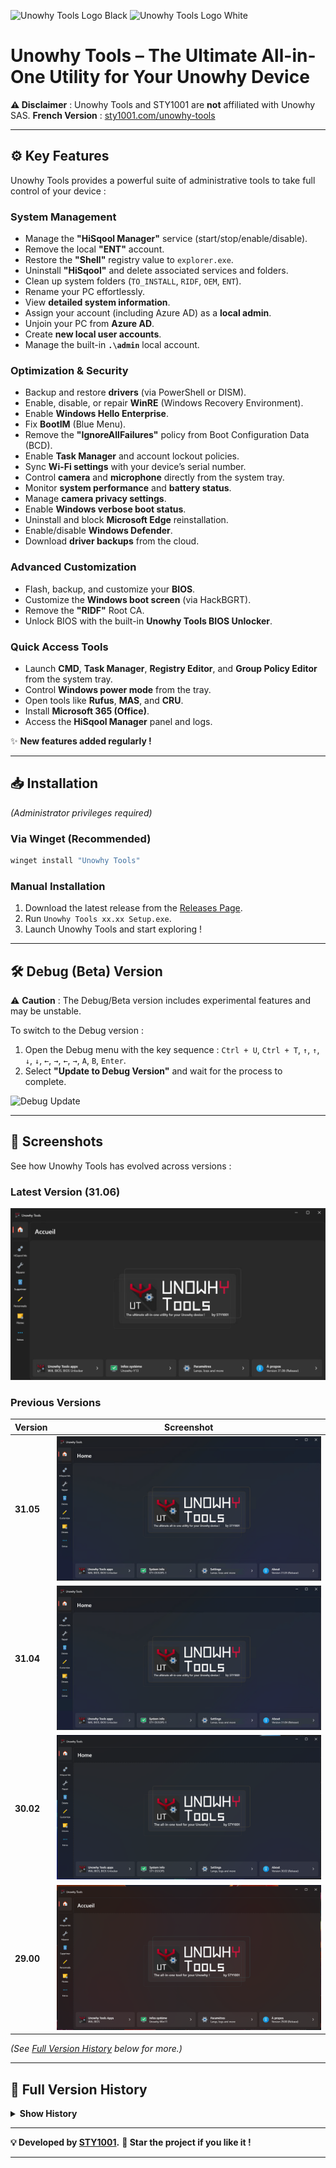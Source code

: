 ![Unowhy Tools Logo Black](https://raw.githubusercontent.com/STY1001/Unowhy-Tools/master/README/UTLogoBlack3.0.png#gh-light-mode-only)
![Unowhy Tools Logo White](https://raw.githubusercontent.com/STY1001/Unowhy-Tools/master/README/UTLogoWhite3.0.png#gh-dark-mode-only)

# **Unowhy Tools** – The Ultimate All-in-One Utility for Your Unowhy Device

**⚠️ Disclaimer** : Unowhy Tools and STY1001 are **not** affiliated with Unowhy SAS.
**French Version** : [sty1001.com/unowhy-tools](https://sty1001.com/unowhy-tools/)

---

## **⚙️ Key Features**
Unowhy Tools provides a powerful suite of administrative tools to take full control of your device :

### **System Management**
- Manage the **"HiSqool Manager"** service (start/stop/enable/disable).
- Remove the local **"ENT"** account.
- Restore the **"Shell"** registry value to `explorer.exe`.
- Uninstall **"HiSqool"** and delete associated services and folders.
- Clean up system folders (`TO_INSTALL`, `RIDF`, `OEM`, `ENT`).
- Rename your PC effortlessly.
- View **detailed system information**.
- Assign your account (including Azure AD) as a **local admin**.
- Unjoin your PC from **Azure AD**.
- Create **new local user accounts**.
- Manage the built-in **`.\admin`** local account.

### **Optimization & Security**
- Backup and restore **drivers** (via PowerShell or DISM).
- Enable, disable, or repair **WinRE** (Windows Recovery Environment).
- Enable **Windows Hello Enterprise**.
- Fix **BootIM** (Blue Menu).
- Remove the **"IgnoreAllFailures"** policy from Boot Configuration Data (BCD).
- Enable **Task Manager** and account lockout policies.
- Sync **Wi-Fi settings** with your device’s serial number.
- Control **camera** and **microphone** directly from the system tray.
- Monitor **system performance** and **battery status**.
- Manage **camera privacy settings**.
- Enable **Windows verbose boot status**.
- Uninstall and block **Microsoft Edge** reinstallation.
- Enable/disable **Windows Defender**.
- Download **driver backups** from the cloud.

### **Advanced Customization**
- Flash, backup, and customize your **BIOS**.
- Customize the **Windows boot screen** (via HackBGRT).
- Remove the **"RIDF"** Root CA.
- Unlock BIOS with the built-in **Unowhy Tools BIOS Unlocker**.

### **Quick Access Tools**
- Launch **CMD**, **Task Manager**, **Registry Editor**, and **Group Policy Editor** from the system tray.
- Control **Windows power mode** from the tray.
- Open tools like **Rufus**, **MAS**, and **CRU**.
- Install **Microsoft 365 (Office)**.
- Access the **HiSqool Manager** panel and logs.

✨ **New features added regularly !**

---

## **📥 Installation**
*(Administrator privileges required)*

### **Via Winget (Recommended)**
```sh
winget install "Unowhy Tools"
```

### **Manual Installation**
1. Download the latest release from the [Releases Page](https://github.com/STY1001/Unowhy-Tools/releases/latest).
2. Run `Unowhy Tools xx.xx Setup.exe`.
3. Launch Unowhy Tools and start exploring !

---

## **🛠️ Debug (Beta) Version**
⚠️ **Caution** : The Debug/Beta version includes experimental features and may be unstable.

To switch to the Debug version :
1. Open the Debug menu with the key sequence :
   `Ctrl + U`, `Ctrl + T`, `↑`, `↑`, `↓`, `↓`, `←`, `→`, `←`, `→`, `A`, `B`, `Enter`.
2. Select **"Update to Debug Version"** and wait for the process to complete.

![Debug Update](https://raw.githubusercontent.com/STY1001/Unowhy-Tools/master/README/DebugUpdate.gif)

---

## **📸 Screenshots**
See how Unowhy Tools has evolved across versions :

### **Latest Version (31.06)**
![UT 31.06](https://raw.githubusercontent.com/STY1001/Unowhy-Tools/master/README/UT31.06.png)

### **Previous Versions**
| Version  | Screenshot |
|----------|------------|
| **31.05** | ![UT 31.05](https://raw.githubusercontent.com/STY1001/Unowhy-Tools/master/README/UT31.05.png) |
| **31.04** | ![UT 31.04](https://raw.githubusercontent.com/STY1001/Unowhy-Tools/master/README/UT31.04.png) |
| **30.02** | ![UT 30.02](https://raw.githubusercontent.com/STY1001/Unowhy-Tools/master/README/UT30.02.png) |
| **29.00** | ![UT 29.00](https://raw.githubusercontent.com/STY1001/Unowhy-Tools/master/README/UT29.00.png) |

*(See [Full Version History](#-full-version-history) below for more.)*

---

## **📜 Full Version History**
<details>
<summary><strong>Show History</strong></summary>

### **Version 31.xx**
- **31.06** – ![UT 31.06](https://raw.githubusercontent.com/STY1001/Unowhy-Tools/master/README/UT31.06.png)
- **31.05** – ![UT 31.05](https://raw.githubusercontent.com/STY1001/Unowhy-Tools/master/README/UT31.05.png)

### **Version 30.xx**
- **30.02** – ![UT 30.02](https://raw.githubusercontent.com/STY1001/Unowhy-Tools/master/README/UT30.02.png)
- **30.01** – ![UT 30.01](https://raw.githubusercontent.com/STY1001/Unowhy-Tools/master/README/UT30.01.png)

### **Version 29.xx**
- **29.00** – ![UT 29.00](https://raw.githubusercontent.com/STY1001/Unowhy-Tools/master/README/UT29.00.png)

*(Check the repository for the complete history.)*
</details>

---

**💡 Developed by [STY1001](https://github.com/STY1001).**
**🌟 Star the project if you like it !**

---
